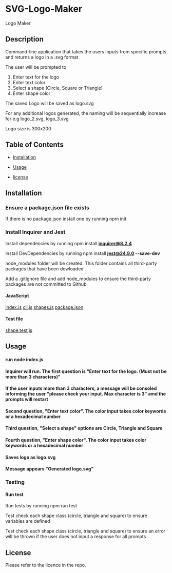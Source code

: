 # SVG-Logo-Maker

Logo Maker

## Description

Command-line application that takes the users inputs from specific prompts and returns a logo in a .svg format

The user will be prompted to

1. Enter text for the logo
2. Enter text color
3. Select a shape (Circle, Square or Triangle)
4. Enter shape color

The saved Logo will be saved as logo.svg

For any additional logos generated, the naming will be sequentially increase for e.g logo_2.svg, logo_3.svg

Logo size is 300x200

## Table of Contents

- [Installation](#installation)

- [Usage](#usage)

- [license](#license)

## Installation

### Ensure a package.json file exists

If there is no package.json install one by running npm init

### Install Inquirer and Jest

Install dependencies by running npm install **inquirer@8.2.4**

Install DevDependencies by running npm install **jest@24.9.0 --save-dev**

node_modules folder will be created. This folder contains all third-party packages that have been dowloaded

Add a .gitignore file and add node_modules to ensure the third-party packages are not committed to Github

#### JavaScript

[index.js](https://github.com/jarrodbb/SVG-Logo-Maker/blob/main/index.js)
[cli.js](https://github.com/jarrodbb/SVG-Logo-Maker/blob/main/lib/cli.js)
[shapes.js](https://github.com/jarrodbb/SVG-Logo-Maker/blob/main/lib/shapes.js)
[package.json](https://github.com/jarrodbb/SVG-Logo-Maker/blob/main/package.json)

#### Test file

[shape.test.js](https://github.com/jarrodbb/SVG-Logo-Maker/blob/main/lib/shape.test.js)

## Usage

#### run node index.js

#### Inquirer will run. The first question is "Enter text for the logo. (Must not be more than 3 characters)"

#### If the user inputs more than 3 characters, a message will be consoled informing the user "please check your input. Max character is 3" amd the prompts will restart

#### Second question, "Enter text color". The color input takes color keywords or a hexadecimal number

#### Third question, "Select a shape" options are Circle, Triangle and Square

#### Fourth question, "Enter shape color". The color input takes color keywords or a hexadecimal number

#### Saves logo as logo.svg

#### Message appears "Generated logo.svg"

### Testing

#### Run test

Run tests by running npm run test

Test check each shape class (circle, triangle and square) to ensure variables are defined

Test check each shape class (circle, triangle and square) to ensure an error will be thrown if the user does not input a response for all prompts

## License

Please refer to the licence in the repo.
